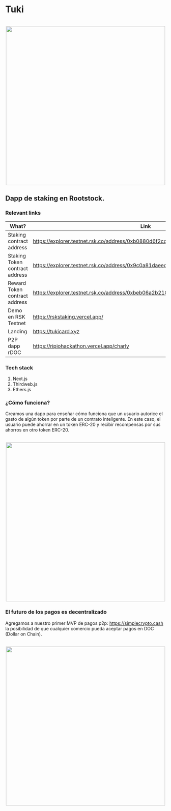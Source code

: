 #  Tuki
<p align="center">
    <br>
    <img src="img/landing.png" width="500"/>
    <br>
<p>

## Dapp de staking en Rootstock.


### Relevant links

| What? | Link |
|---|---|
| Staking contract address | https://explorer.testnet.rsk.co/address/0xb0880d6f2cc4ede914bb73474f945cb428e8215a |
| Staking Token contract address | https://explorer.testnet.rsk.co/address/0x9c0a81daeec6fdd15bbbe94c2feabe037a26548c |
| Reward Token contract address | https://explorer.testnet.rsk.co/address/0xbeb06a2b21005ec5defe81193d3f1895fbc6995f |
| Demo en RSK Testnet | https://rskstaking.vercel.app/ |
| Landing | https://tukicard.xyz |
| P2P dapp rDOC | https://ripiohackathon.vercel.app/charly |

### Tech stack
1. Next.js
2. Thirdweb.js
3. Ethers.js

### ¿Cómo funciona?
Creamos una dapp para enseñar cómo funciona que un usuario autorice el gasto de algún token por parte de un contrato inteligente.
En este caso, el usuario puede ahorrar en un token ERC-20 y recibir recompensas por sus ahorros en otro token ERC-20.

<p align="center">
    <br>
    <img src="img/demo.png" width="500"/>
    <br>
<p>

### El futuro de los pagos es decentralizado
Agregamos a nuestro primer MVP de pagos p2p: https://simplecrypto.cash la posibilidad de que cualquier comercio pueda aceptar pagos en DOC (Dollar on Chain).

<p align="center">
    <br>
    <img src="img/doc.png" width="500"/>
    <br>
<p>




